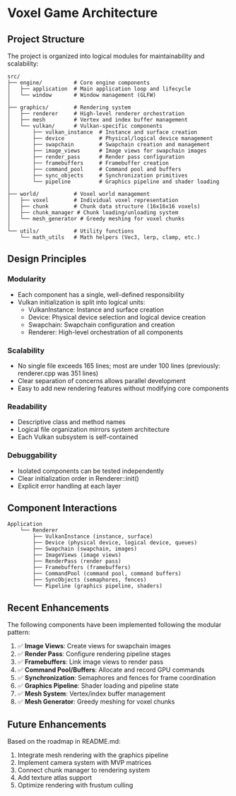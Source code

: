 # Voxel Game Architecture

## Project Structure

The project is organized into logical modules for maintainability and scalability:

```
src/
├── engine/          # Core engine components
│   ├── application  # Main application loop and lifecycle
│   └── window       # Window management (GLFW)
│
├── graphics/        # Rendering system
│   ├── renderer     # High-level renderer orchestration
│   ├── mesh         # Vertex and index buffer management
│   └── vulkan/      # Vulkan-specific components
│       ├── vulkan_instance  # Instance and surface creation
│       ├── device           # Physical/logical device management
│       ├── swapchain        # Swapchain creation and management
│       ├── image_views      # Image views for swapchain images
│       ├── render_pass      # Render pass configuration
│       ├── framebuffers     # Framebuffer creation
│       ├── command_pool     # Command pool and buffers
│       ├── sync_objects     # Synchronization primitives
│       └── pipeline         # Graphics pipeline and shader loading
│
├── world/           # Voxel world management
│   ├── voxel        # Individual voxel representation
│   ├── chunk        # Chunk data structure (16x16x16 voxels)
│   ├── chunk_manager # Chunk loading/unloading system
│   └── mesh_generator # Greedy meshing for voxel chunks
│
└── utils/           # Utility functions
    └── math_utils   # Math helpers (Vec3, lerp, clamp, etc.)
```

## Design Principles

### Modularity
- Each component has a single, well-defined responsibility
- Vulkan initialization is split into logical units:
  - VulkanInstance: Instance and surface creation
  - Device: Physical device selection and logical device creation
  - Swapchain: Swapchain configuration and creation
  - Renderer: High-level orchestration of all components

### Scalability
- No single file exceeds 165 lines; most are under 100 lines (previously: renderer.cpp was 351 lines)
- Clear separation of concerns allows parallel development
- Easy to add new rendering features without modifying core components

### Readability
- Descriptive class and method names
- Logical file organization mirrors system architecture
- Each Vulkan subsystem is self-contained

### Debuggability
- Isolated components can be tested independently
- Clear initialization order in Renderer::init()
- Explicit error handling at each layer

## Component Interactions

```
Application
    └── Renderer
        ├── VulkanInstance (instance, surface)
        ├── Device (physical device, logical device, queues)
        ├── Swapchain (swapchain, images)
        ├── ImageViews (image views)
        ├── RenderPass (render pass)
        ├── Framebuffers (framebuffers)
        ├── CommandPool (command pool, command buffers)
        ├── SyncObjects (semaphores, fences)
        └── Pipeline (graphics pipeline, shaders)
```

## Recent Enhancements

The following components have been implemented following the modular pattern:

1. ✅ **Image Views**: Create views for swapchain images
2. ✅ **Render Pass**: Configure rendering pipeline stages
3. ✅ **Framebuffers**: Link image views to render pass
4. ✅ **Command Pool/Buffers**: Allocate and record GPU commands
5. ✅ **Synchronization**: Semaphores and fences for frame coordination
6. ✅ **Graphics Pipeline**: Shader loading and pipeline state
7. ✅ **Mesh System**: Vertex/index buffer management
8. ✅ **Mesh Generator**: Greedy meshing for voxel chunks

## Future Enhancements

Based on the roadmap in README.md:
1. Integrate mesh rendering with the graphics pipeline
2. Implement camera system with MVP matrices
3. Connect chunk manager to rendering system
4. Add texture atlas support
5. Optimize rendering with frustum culling
